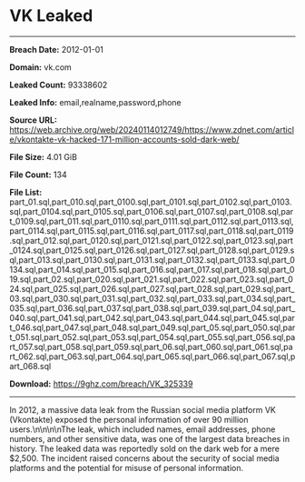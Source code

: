 # VK Leaked

------------
**Breach Date:** 2012-01-01

**Domain:** vk.com

**Leaked Count:** 93338602

**Leaked Info:** email,realname,password,phone

**Source URL:** https://web.archive.org/web/20240114012749/https://www.zdnet.com/article/vkontakte-vk-hacked-171-million-accounts-sold-dark-web/

**File Size:** 4.01 GiB

**File Count:** 134

**File List:** part_01.sql,part_010.sql,part_0100.sql,part_0101.sql,part_0102.sql,part_0103.sql,part_0104.sql,part_0105.sql,part_0106.sql,part_0107.sql,part_0108.sql,part_0109.sql,part_011.sql,part_0110.sql,part_0111.sql,part_0112.sql,part_0113.sql,part_0114.sql,part_0115.sql,part_0116.sql,part_0117.sql,part_0118.sql,part_0119.sql,part_012.sql,part_0120.sql,part_0121.sql,part_0122.sql,part_0123.sql,part_0124.sql,part_0125.sql,part_0126.sql,part_0127.sql,part_0128.sql,part_0129.sql,part_013.sql,part_0130.sql,part_0131.sql,part_0132.sql,part_0133.sql,part_0134.sql,part_014.sql,part_015.sql,part_016.sql,part_017.sql,part_018.sql,part_019.sql,part_02.sql,part_020.sql,part_021.sql,part_022.sql,part_023.sql,part_024.sql,part_025.sql,part_026.sql,part_027.sql,part_028.sql,part_029.sql,part_03.sql,part_030.sql,part_031.sql,part_032.sql,part_033.sql,part_034.sql,part_035.sql,part_036.sql,part_037.sql,part_038.sql,part_039.sql,part_04.sql,part_040.sql,part_041.sql,part_042.sql,part_043.sql,part_044.sql,part_045.sql,part_046.sql,part_047.sql,part_048.sql,part_049.sql,part_05.sql,part_050.sql,part_051.sql,part_052.sql,part_053.sql,part_054.sql,part_055.sql,part_056.sql,part_057.sql,part_058.sql,part_059.sql,part_06.sql,part_060.sql,part_061.sql,part_062.sql,part_063.sql,part_064.sql,part_065.sql,part_066.sql,part_067.sql,part_068.sql

**Download:** https://9ghz.com/breach/VK_325339

------------
In 2012, a massive data leak from the Russian social media platform VK (Vkontakte) exposed the personal information of over 90 million users.\n\n\n\nThe leak, which included names, email addresses, phone numbers, and other sensitive data, was one of the largest data breaches in history. The leaked data was reportedly sold on the dark web for a mere $2,500. The incident raised concerns about the security of social media platforms and the potential for misuse of personal information.
